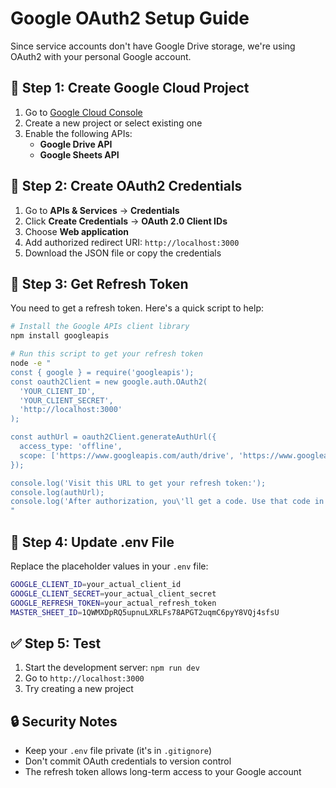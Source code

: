 # Google OAuth2 Setup Guide

Since service accounts don't have Google Drive storage, we're using OAuth2 with your personal Google account.

## 🔧 **Step 1: Create Google Cloud Project**

1. Go to [Google Cloud Console](https://console.cloud.google.com/)
2. Create a new project or select existing one
3. Enable the following APIs:
   - **Google Drive API**
   - **Google Sheets API**

## 🔑 **Step 2: Create OAuth2 Credentials**

1. Go to **APIs & Services** → **Credentials**
2. Click **Create Credentials** → **OAuth 2.0 Client IDs**
3. Choose **Web application**
4. Add authorized redirect URI: `http://localhost:3000`
5. Download the JSON file or copy the credentials

## 🎯 **Step 3: Get Refresh Token**

You need to get a refresh token. Here's a quick script to help:

```bash
# Install the Google APIs client library
npm install googleapis

# Run this script to get your refresh token
node -e "
const { google } = require('googleapis');
const oauth2Client = new google.auth.OAuth2(
  'YOUR_CLIENT_ID',
  'YOUR_CLIENT_SECRET',
  'http://localhost:3000'
);

const authUrl = oauth2Client.generateAuthUrl({
  access_type: 'offline',
  scope: ['https://www.googleapis.com/auth/drive', 'https://www.googleapis.com/auth/spreadsheets']
});

console.log('Visit this URL to get your refresh token:');
console.log(authUrl);
console.log('After authorization, you\'ll get a code. Use that code in the next step.');
"
```

## 📝 **Step 4: Update .env File**

Replace the placeholder values in your `.env` file:

```bash
GOOGLE_CLIENT_ID=your_actual_client_id
GOOGLE_CLIENT_SECRET=your_actual_client_secret
GOOGLE_REFRESH_TOKEN=your_actual_refresh_token
MASTER_SHEET_ID=1QWMXDpRQ5upnuLXRLFs78APGT2uqmC6pyY8VQj4sfsU
```

## ✅ **Step 5: Test**

1. Start the development server: `npm run dev`
2. Go to `http://localhost:3000`
3. Try creating a new project

## 🔒 **Security Notes**

- Keep your `.env` file private (it's in `.gitignore`)
- Don't commit OAuth credentials to version control
- The refresh token allows long-term access to your Google account
